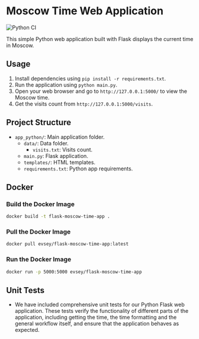 # Moscow Time Web Application

![Python CI](https://github.com/evsey9/S24-core-course-labs/workflows/main.yml/badge.svg)

This simple Python web application built with Flask displays the current time in Moscow.

## Usage

1. Install dependencies using `pip install -r requirements.txt`.
2. Run the application using `python main.py`.
3. Open your web browser and go to `http://127.0.0.1:5000/` to view the Moscow time.
4. Get the visits count from `http://127.0.0.1:5000/visits`.

## Project Structure

- `app_python/`: Main application folder.
  - `data/`: Data folder.
    - `visits.txt`: Visits count.
  - `main.py`: Flask application.
  - `templates/`: HTML templates.
  - `requirements.txt`: Python app requirements.

## Docker

### Build the Docker Image

```bash
docker build -t flask-moscow-time-app .
```

### Pull the Docker Image

```bash
docker pull evsey/flask-moscow-time-app:latest
```

### Run the Docker Image

```bash
docker run -p 5000:5000 evsey/flask-moscow-time-app
```

## Unit Tests

- We have included comprehensive unit tests for our Python Flask web application. These tests verify the functionality of different parts of the application, including getting the time, the time formatting and the general workflow itself, and ensure that the application behaves as expected.